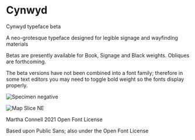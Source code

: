 # Cynwyd
Cynwyd typeface beta

A neo-grotesque typeface designed for legible signage and wayfinding materials

Betas are presently available for Book, Signage and Black weights. Obliques are forthcoming.

The beta versions have not been combined into a font family; therefore in some text editors you may need to toggle bold weight so the fonts display properly.

![Specimen negative](https://user-images.githubusercontent.com/93398918/139481347-391fb3a9-9446-44d9-9acd-7471f885e160.png)

![Map Slice NE](https://user-images.githubusercontent.com/93398918/139528037-86613d32-b739-4a80-873b-8bb64afa7699.png)

Martha Connell 2021 Open Font License

Based upon Public Sans; also under the Open Font License
